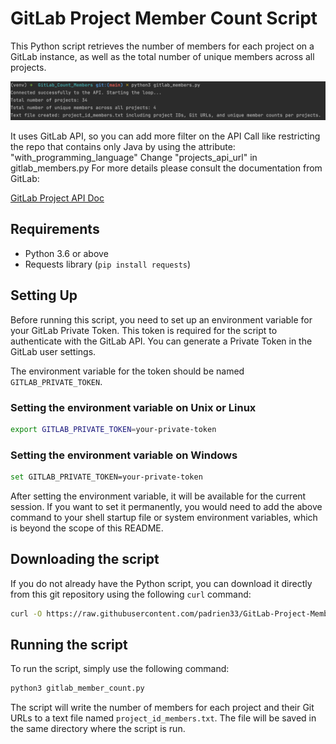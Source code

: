 # GitLab Project Member Count Script

This Python script retrieves the number of members for each project on a GitLab instance, as well as the total number of unique members across all projects. 


![Screenshot](https://github.com/padrien33/GitLab-Project-Member-Count/blob/main/gitlab_members.png)

It uses GitLab API, so you can add more filter on the API Call like restricting the repo that contains only Java by using the attribute: "with_programming_language"
Change "projects_api_url" in gitlab_members.py
For more details please consult the documentation from GitLab:

[GitLab Project API Doc](https://docs.gitlab.com/ee/api/projects.html#list-all-projects)

## Requirements
- Python 3.6 or above
- Requests library (`pip install requests`)

## Setting Up
Before running this script, you need to set up an environment variable for your GitLab Private Token. This token is required for the script to authenticate with the GitLab API. You can generate a Private Token in the GitLab user settings.

The environment variable for the token should be named `GITLAB_PRIVATE_TOKEN`.

### Setting the environment variable on Unix or Linux
```bash
export GITLAB_PRIVATE_TOKEN=your-private-token
```
### Setting the environment variable on Windows
```bash
set GITLAB_PRIVATE_TOKEN=your-private-token
```
After setting the environment variable, it will be available for the current session. If you want to set it permanently, you would need to add the above command to your shell startup file or system environment variables, which is beyond the scope of this README.

## Downloading the script

If you do not already have the Python script, you can download it directly from this git repository using the following `curl` command:

```bash
curl -O https://raw.githubusercontent.com/padrien33/GitLab-Project-Member-Count/main/gitlab_members.py

```

## Running the script
To run the script, simply use the following command:
```bash
python3 gitlab_member_count.py
```
The script will write the number of members for each project and their Git URLs to a text file named `project_id_members.txt`. The file will be saved in the same directory where the script is run.


